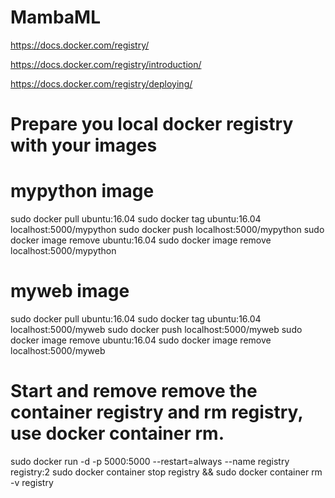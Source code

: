 # MambaML

https://docs.docker.com/registry/

https://docs.docker.com/registry/introduction/

https://docs.docker.com/registry/deploying/

# Prepare you local docker registry with your images

# mypython image

sudo docker pull ubuntu:16.04
sudo docker tag ubuntu:16.04 localhost:5000/mypython
sudo docker push localhost:5000/mypython
sudo docker image remove ubuntu:16.04
sudo docker image remove localhost:5000/mypython

# myweb image

sudo docker pull ubuntu:16.04
sudo docker tag ubuntu:16.04 localhost:5000/myweb
sudo docker push localhost:5000/myweb
sudo docker image remove ubuntu:16.04
sudo docker image remove localhost:5000/myweb


# Start and remove remove the container registry and rm registry, use docker container rm.

sudo docker run -d -p 5000:5000 --restart=always --name registry registry:2
sudo docker container stop registry && sudo docker container rm -v registry






